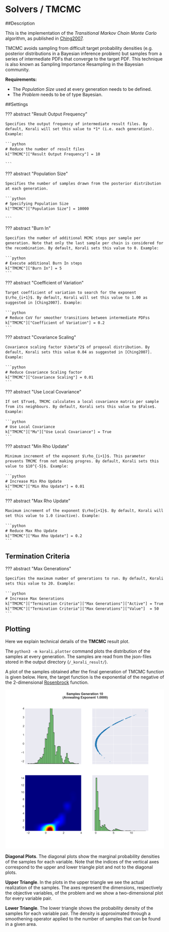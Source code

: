 # Solvers / TMCMC
   				   
##Description

This is the implementation of the *Transitional Markov Chain Monte Carlo* algorithm, as published in [Ching2007](https://ascelibrary.org/doi/abs/10.1061/%28ASCE%290733-9399%282007%29133%3A7%28816%29).

TMCMC avoids sampling from difficult target probability densities (e.g. posterior distributions in a Bayesian inference problem) but samples from a series of intermediate PDFs that converge to the target PDF. This technique is also known as Sampling Importance Resampling in the Bayesian community.

**Requirements:**

+ The *Population Size* used at every generation needs to be defined.
+ The *Problem* needs to be of type Bayesian.

##Settings

??? abstract "Result Output Frequency"

	Specifies the output frequency of intermediate result files. By default, Korali will set this value to *1* (i.e. each generation). Example:

	```python
    # Reduce the number of result files
	k["TMCMC"]["Result Output Frequency"] = 10

	```

??? abstract "Population Size"

	Specifies the number of samples drawn from the posterior distribution at each generation.

	```python
	# Specifying Population Size
	k["TMCMC"]["Population Size"] = 10000

	```

??? abstract "Burn In"

	Specifies the number of additional MCMC steps per sample per generation. Note that only the last sample per chain is considered for the recombination. By default, Korali sets this value to 0. Example:

	```python
    # Execute additional Burn In steps
	k["TMCMC"]["Burn In"] = 5
	```
	
??? abstract "Coefficient of Variation"

	Target coefficient of variation to search for the exponent $\rho_{i+1}$. By default, Korali will set this value to 1.00 as suggested in [Ching2007]. Example:

	```python
    # Reduce CoV for smoother transitions between intermediate PDFss
	k["TMCMC"]["Coefficient of Variation"] = 0.2
	```

??? abstract "Covariance Scaling" 

	Covariance scaling factor $\beta^2$ of proposal distribution. By default, Korali sets this value 0.04 as suggested in [Ching2007]. Example:

	```python
    # Reduce Covariance Scaling factor
	k["TMCMC"]["Covariance Scaling"] = 0.01
	```	
	
??? abstract "Use Local Covariance"

	If set $True$, TMCMC calculates a local covariance matrix per sample from its neighbours. By default, Korali sets this value to $False$. Example:

	```python
    # Use Local Covariance
	k["TMCMC"]["Mu"]["Use Local Covariance"] = True
	```	
	
??? abstract "Min Rho Update"

	Minimum increment of the exponent $\rho_{i+1}$. This parameter prevents TMCMC from not making progres. By default, Korali sets this value to $10^{-5}$. Example:

	```python
    # Increase Min Rho Update
	k["TMCMC"]["Min Rho Update"] = 0.01
	```	
	
??? abstract "Max Rho Update"

	Maximum increment of the exponent $\rho{i+1}$. By default, Korali will set this value to 1.0 (inactive). Example:

	```python
    # Reduce Max Rho Update
	k["TMCMC"]["Max Rho Update"] = 0.2
	```	

## Termination Criteria

??? abstract "Max Generations"

	Specifies the maximum number of generations to run. By default, Korali sets this value to 20. Example:

	```python
    # Increase Max Generations
	k["TMCMC"]["Termination Criteria"]["Max Generations"]["Active"] = True
	k["TMCMC"]["Termination Criteria"]["Max Generations"]["Value"]  = 50
	```

## Plotting

Here we explain technical details of the **TMCMC** result plot.

The `python3 -m korali.plotter` command plots the distribution of the samples at every
generation. The samples are read from the json-files stored in the output
directory (`/_korali_result/`).

A plot of the samples obtained after the final generation of TMCMC
function is given below. Here, the target function is the exponential of the 
negative of the 2-dimensional [Rosenbrock](https://en.wikipedia.org/wiki/Rosenbrock_function) 
function.

![figure](sampling_rosenbrock.png)

**Diagonal Plots**. The diagonal plots show the marginal probability densities of the samples for 
each variable. Note that the indices of the vertical axes correspond to the 
upper and lower triangle plot and not to the diagonal plots.

**Upper Triangle**. In the plots in the upper triangle we see the actual realization of the samples. 
The axes represent the dimensions, respectively the objective variables,
of the problem and we show a two-dimensional plot for every variable pair.

**Lower Triangle**. The lower triangle shows the probability density of the samples for each variable pair.
The density is approximated through a smoothening operator applied to the number
of samples that can be found in a given area.

